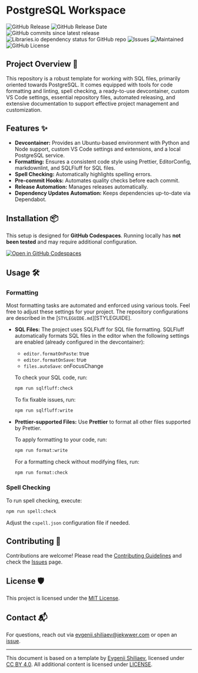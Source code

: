 # PostgreSQL Workspace

![GitHub Release](https://img.shields.io/github/v/release/Jekwwer/pgsql-workspace?logo=github&link=https%3A%2F%2Fgithub.com%2FJekwwer%2Fpgsql-workspace%2Freleases%2Flatest)
![GitHub Release Date](https://img.shields.io/github/release-date/Jekwwer/pgsql-workspace?link=https%3A%2F%2Fgithub.com%2FJekwwer%2Fpgsql-workspace%2Freleases%2Flatest)
![GitHub commits since latest release](https://img.shields.io/github/commits-since/Jekwwer/pgsql-workspace/latest?link=https%3A%2F%2Fgithub.com%2FJekwwer%2Fpgsql-workspace%2Freleases%2Flatest)
![Libraries.io dependency status for GitHub repo](https://img.shields.io/librariesio/github/Jekwwer/pgsql-workspace?logo=librariesdotio&logoColor=%23FFFFFF)
![Issues](https://img.shields.io/github/issues/Jekwwer/pgsql-workspace?logo=github&link=https%3A%2F%2Fgithub.com%2FJekwwer%2Fpgsql-workspace%2Fissues)
![Maintained](https://img.shields.io/maintenance/yes/2025)
![GitHub License](https://img.shields.io/github/license/Jekwwer/pgsql-workspace?link=https%3A%2F%2Fgithub.com%2FJekwwer%2Fpgsql-workspace%2Fblob%2Fmain%2FLICENSE)

## Project Overview 🚀

This repository is a robust template for working with SQL files, primarily oriented towards PostgreSQL.
It comes equipped with tools for code formatting and linting, spell checking, a ready-to-use devcontainer,
custom VS Code settings, essential repository files, automated releasing,
and extensive documentation to support effective project management and customization.

## Features ✨

- **Devcontainer:**
  Provides an Ubuntu-based environment with Python and Node support, custom VS Code settings and extensions,
  and a local PostgreSQL service.
- **Formatting:**
  Ensures a consistent code style using Prettier, EditorConfig, markdownlint, and SQLFluff for SQL files.
- **Spell Checking:**
  Automatically highlights spelling errors.
- **Pre-commit Hooks:**
  Automates quality checks before each commit.
- **Release Automation:**
  Manages releases automatically.
- **Dependency Updates Automation:**
  Keeps dependencies up-to-date via Dependabot.

## Installation 📦

This setup is designed for **GitHub Codespaces**.
Running locally has **not been tested** and may require additional configuration.

[![Open in GitHub Codespaces](https://github.com/codespaces/badge.svg)][open-in-codespaces]

## Usage 🛠️

### Formatting

Most formatting tasks are automated and enforced using various tools.
Feel free to adjust these settings for your project.
The repository configurations are described in the [`STYLEGUIDE.md`][STYLEGUIDE].

- **SQL Files:**
  The project uses SQLFluff for SQL file formatting.
  SQLFluff automatically formats SQL files in the editor when the following settings are enabled
  (already configured in the devcontainer):

  - `editor.formatOnPaste`: true
  - `editor.formatOnSave`: true
  - `files.autoSave`: onFocusChange

  To check your SQL code, run:

  ```bash
  npm run sqlfluff:check
  ```

  To fix fixable issues, run:

  ```bash
  npm run sqlfluff:write
  ```

- **Prettier-supported Files:**
  Use **Prettier** to format all other files supported by Prettier.

  To apply formatting to your code, run:

  ```bash
  npm run format:write
  ```

  For a formatting check without modifying files, run:

  ```bash
  npm run format:check
  ```

### Spell Checking

To run spell checking, execute:

```bash
npm run spell:check
```

Adjust the `cspell.json` configuration file if needed.

## Contributing 👥

Contributions are welcome! Please read the [Contributing Guidelines][CONTRIBUTING] and check the [Issues][issues] page.

## License 🛡️

This project is licensed under the [MIT License][LICENSE].

## Contact 📬

For questions, reach out via [evgenii.shiliaev@jekwwer.com][evgenii.shiliaev@jekwwer.com] or open an [issue][issues].

---

This document is based on a template by [Evgenii Shiliaev][evgenii-shiliaev-github],
licensed under [CC BY 4.0][jekwwer-markdown-docs-kit-license]. All additional content is licensed under [LICENSE][LICENSE].

[CONTRIBUTING]: CONTRIBUTING.md
[LICENSE]: LICENSE
[evgenii-shiliaev-github]: https://github.com/Jekwwer
[evgenii.shiliaev@jekwwer.com]: mailto:evgenii.shiliaev@jekwwer.com
[issues]: https://github.com/Jekwwer/pgsql-workspace/issues
[jekwwer-markdown-docs-kit-license]: https://github.com/Jekwwer/markdown-docs-kit/blob/main/LICENSE
[open-in-codespaces]: https://codespaces.new/Jekwwer/pgsql-workspace
